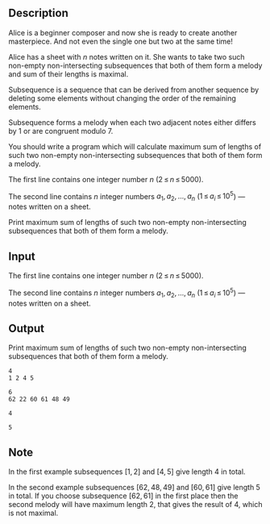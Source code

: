 ## Description

<div><p>Alice is a beginner composer and now she is ready to create another masterpiece. And not even the single one but two at the same time! </p><p>Alice has a sheet with <span class="tex-span"><i>n</i></span> notes written on it. She wants to take two such non-empty non-intersecting subsequences that both of them form a <span class="tex-font-style-it">melody</span> and sum of their lengths is maximal.</p><p><span class="tex-font-style-it">Subsequence is a sequence that can be derived from another sequence by deleting some elements without changing the order of the remaining elements.</span></p><p>Subsequence forms a melody when each two adjacent notes either differs by <span class="tex-font-style-tt">1</span> or are congruent modulo <span class="tex-font-style-tt">7</span>.</p><p>You should write a program which will calculate maximum sum of lengths of such two non-empty non-intersecting subsequences that both of them form a melody.</p></div><div class="input-specification"><p>The first line contains one integer number <span class="tex-span"><i>n</i></span> (<span class="tex-span">2 ≤ <i>n</i> ≤ 5000</span>).</p><p>The second line contains <span class="tex-span"><i>n</i></span> integer numbers <span class="tex-span"><i>a</i><sub class="lower-index">1</sub>, <i>a</i><sub class="lower-index">2</sub>, ..., <i>a</i><sub class="lower-index"><i>n</i></sub></span> (<span class="tex-span">1 ≤ <i>a</i><sub class="lower-index"><i>i</i></sub> ≤ 10<sup class="upper-index">5</sup></span>) — notes written on a sheet.</p></div><div class="output-specification"><p>Print maximum sum of lengths of such two non-empty non-intersecting subsequences that both of them form a melody.</p></div>

## Input

<p>The first line contains one integer number <span class="tex-span"><i>n</i></span> (<span class="tex-span">2 ≤ <i>n</i> ≤ 5000</span>).</p><p>The second line contains <span class="tex-span"><i>n</i></span> integer numbers <span class="tex-span"><i>a</i><sub class="lower-index">1</sub>, <i>a</i><sub class="lower-index">2</sub>, ..., <i>a</i><sub class="lower-index"><i>n</i></sub></span> (<span class="tex-span">1 ≤ <i>a</i><sub class="lower-index"><i>i</i></sub> ≤ 10<sup class="upper-index">5</sup></span>) — notes written on a sheet.</p>

## Output

<p>Print maximum sum of lengths of such two non-empty non-intersecting subsequences that both of them form a melody.</p>





```input1
4
1 2 4 5

```




```input2
6
62 22 60 61 48 49

```




```output1
4

```




```output2
5

```



## Note

<p>In the first example subsequences <span class="tex-span">[1, 2]</span> and <span class="tex-span">[4, 5]</span> give length <span class="tex-font-style-tt">4</span> in total.</p><p>In the second example subsequences <span class="tex-span">[62, 48, 49]</span> and <span class="tex-span">[60, 61]</span> give length <span class="tex-font-style-tt">5</span> in total. If you choose subsequence <span class="tex-span">[62, 61]</span> in the first place then the second melody will have maximum length <span class="tex-font-style-tt">2</span>, that gives the result of <span class="tex-font-style-tt">4</span>, which is not maximal.</p>
